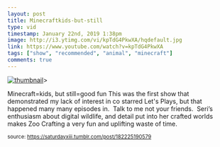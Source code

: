 ```yaml
---
layout: post
title: Minecraftkids-but-still
type: vid
timestamp: January 22nd, 2019 1:38pm
image: http://i3.ytimg.com/vi/kpTdG4PkwXA/hqdefault.jpg
link: https://www.youtube.com/watch?v=kpTdG4PkwXA
tags: ["show", "recommended", "animal", "minecraft"]
comments: true
---
```

[![thumbnail](http://i3.ytimg.com/vi/kpTdG4PkwXA/hqdefault.jpg)](https://www.youtube.com/watch?v=kpTdG4PkwXA)>
    
Minecraft=kids, but still=good fun
This was the first show that demonstrated my lack of interest in co starred Let's Plays, but that happened many many episodes in.  Talk to me not your friends. 
Seri’s enthusiasm about digital wildlife, and detail put into her crafted worlds makes Zoo Crafting a very fun and uplifting waste of time.
 
  
<small>source: https://saturdayxiii.tumblr.com/post/182225190579</small>